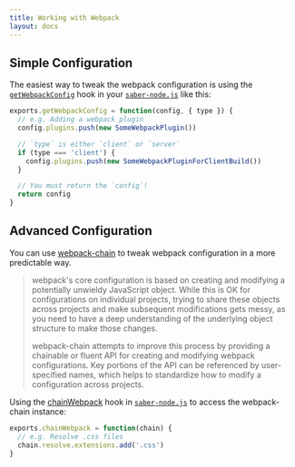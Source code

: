 ```yaml
---
title: Working with Webpack
layout: docs
---
```


## Simple Configuration

The easiest way to tweak the webpack configuration is using the [`getWebpackConfig`](saber-instance.md#getwebpackconfig) hook in your [`saber-node.js`](node-apis.md) like this:

```js
exports.getWebpackConfig = function(config, { type }) {
  // e.g. Adding a webpack plugin
  config.plugins.push(new SomeWebpackPlugin())

  // `type` is either `client` or `server`
  if (type === 'client') {
    config.plugins.push(new SomeWebpackPluginForClientBuild())
  }

  // You must return the `config`!
  return config
}
```

## Advanced Configuration

You can use [webpack-chain](https://github.com/neutrinojs/webpack-chain) to tweak webpack configuration in a more predictable way.

> webpack's core configuration is based on creating and modifying a potentially unwieldy JavaScript object. While this is OK for configurations on individual projects, trying to share these objects across projects and make subsequent modifications gets messy, as you need to have a deep understanding of the underlying object structure to make those changes.
>
> webpack-chain attempts to improve this process by providing a chainable or fluent API for creating and modifying webpack configurations. Key portions of the API can be referenced by user-specified names, which helps to standardize how to modify a configuration across projects.

Using the [chainWebpack](saber-instance.md#chainwebpack) hook in [`saber-node.js`](node-apis.md) to access the webpack-chain instance:

```js
exports.chainWebpack = function(chain) {
  // e.g. Resolve .css files
  chain.resolve.extensions.add('.css')
}
```
